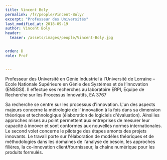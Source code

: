 ```yaml
---
title: Vincent Boly
permalink: /fr/people/Vincent-Boly/
excerpt: "Professeur des Universités"
last_modified_at: 2018-09-19
author: Vincent Boly
header:
  teaser: /assets/images/people/Vincent-Boly.jpg


orden: D
role: Prof


---
```



Professeur des Université en Génie Industriel à l’Université de Lorraine – Ecole Nationale Supérieure en Génie des Systèmes et de l’Innovation (ENSGSI). Il effectue ses recherches au laboratoire ERPI, Equipe de Recherche sur les Processus Innovatifs, EA 3767

Sa recherche se centre sur les processus d'innovation. L'un des aspects majeurs concerne la métrologie de l' innovation à la fois dans sa dimension théorique et technologique (élaboration de logiciels d'évaluation). Ainsi les approches mises au point permettent aux entreprises de mesurer leur capacité à innover et sont conformes aux nouvelles normes internationales. Le second volet concerne le pilotage des étapes amonts des projets innovants. Le travail porte sur l'élaboration de modèles théoriques et de méthodologies dans les domaines de l'analyse de besoin, les approches filières, la co-innovation client/fournisseur, la chaîne numérique pour les produits formulés. 
